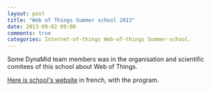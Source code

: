 ```yaml
---
layout: post
title: "Web of Things Summer school 2013"
date: 2013-09-02 09:00
comments: true
categories: Internet-of-things Web-of-things Summer-school.
---
```


Some DynaMid team members was in the organisation and scientific comitees of this school about Web of Things. 

[Here is school's website](http://www.web-intelligence-rhone-alpes.org/Ecoles/2013/) in french, with the program.
